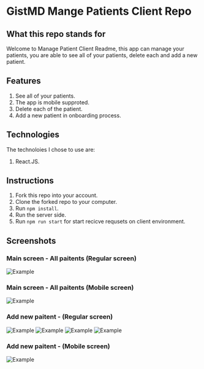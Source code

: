 # GistMD Mange Patients Client Repo

## What this repo stands for

Welcome to Manage Patient Client Readme, this app can manage your patients, you are able to see all of your patients, delete each and add a new patient.

## Features

1. See all of your patients.
2. The app is mobile supproted.
3. Delete each of the patient.
4. Add a new patient in onboarding process.

## Technologies

The technoloies I chose to use are:

1. React.JS.

## Instructions

1. Fork this repo into your account.
2. Clone the forked repo to your computer.
3. Run `npm install`.
4. Run the server side.
5. Run `npm run start` for start recicve requsets on client environment.

## Screenshots

### Main screen - All paitents (Regular screen)

![Example](./screenshots/MainScreen_RegularScreen.png)

### Main screen - All paitents (Mobile screen)

![Example](./screenshots/MainScreen_MobileScreen.png)

### Add new paitent - (Regular screen)

![Example](./screenshots/MainScreen_NewPatient1.png)
![Example](./screenshots/MainScreen_NewPatient2.png)
![Example](./screenshots/MainScreen_NewPatient3.png)
![Example](./screenshots/MainScreen_NewPatient4.png)

### Add new paitent - (Mobile screen)

![Example](./screenshots/MobileScreen_NewPatient1.png)
